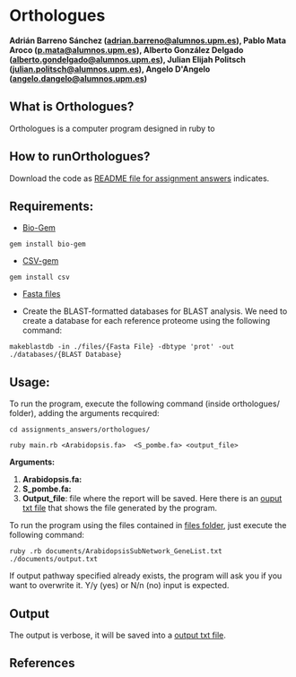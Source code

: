 # Orthologues
**Adrián Barreno Sánchez (adrian.barreno@alumnos.upm.es), Pablo Mata Aroco (p.mata@alumnos.upm.es), Alberto González Delgado (alberto.gondelgado@alumnos.upm.es), Julian Elijah Politsch (julian.politsch@alumnos.upm.es), Angelo D'Angelo (angelo.dangelo@alumnos.upm.es)**


## What is Orthologues?

Orthologues is a computer program designed in ruby to 

## How to runOrthologues?
Download the code as [README file for assignment answers](../README.md) indicates. 

## Requirements:

* [Bio-Gem](https://rubygems.org/gems/bio-gem/versions/1.3.6)
```
gem install bio-gem
```
* [CSV-gem](https://rubygems.org/gems/csv?locale=es)

```
gem install csv
```
* [Fasta files](https://drive.google.com/drive/folders/0B7FLMiAz5IXPTWJDSkk1MTFPMjg?resourcekey=0-yhXCH6PxXIvg9xwMSolpMw)

* Create the BLAST-formatted databases for BLAST analysis. We need to create a database for each reference proteome using the following command:
```
makeblastdb -in ./files/{Fasta File} -dbtype 'prot' -out ./databases/{BLAST Database}
```

## Usage:

To run the program, execute the following command (inside orthologues/ folder), adding the arguments recquired:

```
cd assignments_answers/orthologues/
```
```
ruby main.rb <Arabidopsis.fa>  <S_pombe.fa> <output_file> 
```
**Arguments:**
1. **Arabidopsis.fa:** 
2. **S_pombe.fa:**
2. **Output_file**: file where the report will be saved. Here there is an  [ouput txt file](documents/) that shows the file generated by the program.

To run the program using the files contained in [files folder](documents/), just execute the following command:
```
ruby .rb documents/ArabidopsisSubNetwork_GeneList.txt ./documents/output.txt
```
If output pathway specified already exists, the program will ask you if you want to overwrite it. Y/y (yes) or N/n (no) input is expected.



## Output
The output is verbose, it will be saved into a [output txt file](documents/). 

## References
